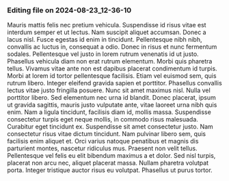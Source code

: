 

### Editing file on 2024-08-23_12-36-10

Mauris mattis felis nec pretium vehicula. Suspendisse id risus vitae est interdum semper et ut lectus. Nam suscipit aliquet accumsan. Donec a lacus nisl. Fusce egestas id enim in tincidunt. Pellentesque nibh nibh, convallis ac luctus in, consequat a odio. Donec in risus et nunc fermentum sodales. Pellentesque vel justo in lorem rutrum venenatis id ut justo. Phasellus vehicula diam non erat rutrum elementum. Morbi quis pharetra tellus. Vivamus vitae ante non est dapibus placerat condimentum id turpis.
Morbi at lorem id tortor pellentesque facilisis. Etiam vel euismod sem, quis rutrum libero. Integer eleifend gravida sapien et porttitor. Phasellus convallis lectus vitae justo fringilla posuere. Nunc sit amet maximus nisl. Nulla vel porttitor libero. Sed elementum nec urna id blandit. Donec placerat, ipsum ut gravida sagittis, mauris justo vulputate ante, vitae laoreet urna nibh quis enim. Nam a ligula tincidunt, facilisis diam id, mollis massa. Suspendisse consectetur turpis eget neque mollis, in commodo risus malesuada. Curabitur eget tincidunt ex. Suspendisse sit amet consectetur justo. Nam consectetur risus vitae dictum tincidunt.
Nam pulvinar libero sem, quis facilisis enim aliquet et. Orci varius natoque penatibus et magnis dis parturient montes, nascetur ridiculus mus. Praesent non velit tellus. Pellentesque vel felis eu elit bibendum maximus a et dolor. Sed nisl turpis, placerat non arcu nec, aliquet placerat massa. Nullam pharetra volutpat porta. Integer tristique auctor risus eu volutpat. Phasellus ut purus tortor.


